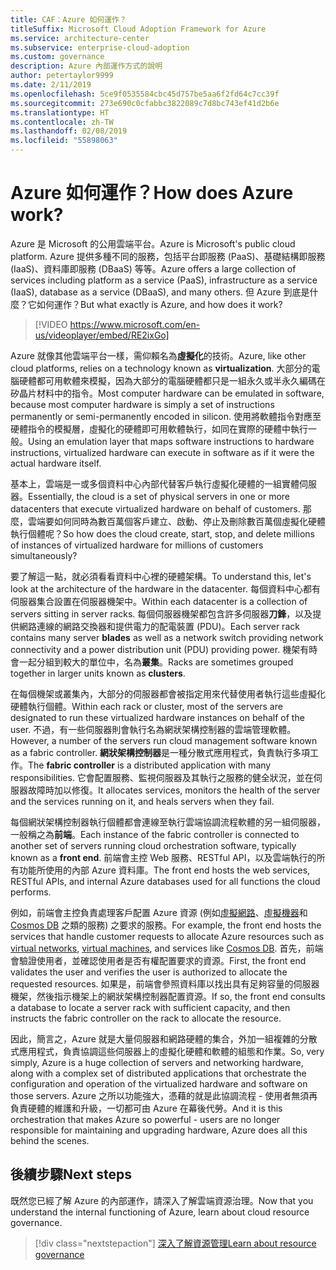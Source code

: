 ```yaml
---
title: CAF：Azure 如何運作？
titleSuffix: Microsoft Cloud Adoption Framework for Azure
ms.service: architecture-center
ms.subservice: enterprise-cloud-adoption
ms.custom: governance
description: Azure 內部運作方式的說明
author: petertaylor9999
ms.date: 2/11/2019
ms.openlocfilehash: 5ce9f0535584cbc45d757be5aa6f2fd64c7cc39f
ms.sourcegitcommit: 273e690c0cfabbc3822089c7d8bc743ef41d2b6e
ms.translationtype: HT
ms.contentlocale: zh-TW
ms.lasthandoff: 02/08/2019
ms.locfileid: "55898063"
---
```

<!-- markdownlint-disable MD026 -->

# <a name="how-does-azure-work"></a><span data-ttu-id="76c81-103">Azure 如何運作？</span><span class="sxs-lookup"><span data-stu-id="76c81-103">How does Azure work?</span></span>

<span data-ttu-id="76c81-104">Azure 是 Microsoft 的公用雲端平台。</span><span class="sxs-lookup"><span data-stu-id="76c81-104">Azure is Microsoft's public cloud platform.</span></span> <span data-ttu-id="76c81-105">Azure 提供多種不同的服務，包括平台即服務 (PaaS)、基礎結構即服務 (IaaS)、資料庫即服務 (DBaaS) 等等。</span><span class="sxs-lookup"><span data-stu-id="76c81-105">Azure offers a large collection of services including platform as a service (PaaS), infrastructure as a service (IaaS), database as a service (DBaaS), and many others.</span></span> <span data-ttu-id="76c81-106">但 Azure 到底是什麼？它如何運作？</span><span class="sxs-lookup"><span data-stu-id="76c81-106">But what exactly is Azure, and how does it work?</span></span>

> [!VIDEO https://www.microsoft.com/en-us/videoplayer/embed/RE2ixGo]

<span data-ttu-id="76c81-107">Azure 就像其他雲端平台一樣，需仰賴名為**虛擬化**的技術。</span><span class="sxs-lookup"><span data-stu-id="76c81-107">Azure, like other cloud platforms, relies on a technology known as **virtualization**.</span></span> <span data-ttu-id="76c81-108">大部分的電腦硬體都可用軟體來模擬，因為大部分的電腦硬體都只是一組永久或半永久編碼在矽晶片材料中的指令。</span><span class="sxs-lookup"><span data-stu-id="76c81-108">Most computer hardware can be emulated in software, because most computer hardware is simply a set of instructions permanently or semi-permanently encoded in silicon.</span></span> <span data-ttu-id="76c81-109">使用將軟體指令對應至硬體指令的模擬層，虛擬化的硬體即可用軟體執行，如同在實際的硬體中執行一般。</span><span class="sxs-lookup"><span data-stu-id="76c81-109">Using an emulation layer that maps software instructions to hardware instructions, virtualized hardware can execute in software as if it were the actual hardware itself.</span></span>

<span data-ttu-id="76c81-110">基本上，雲端是一或多個資料中心內部代替客戶執行虛擬化硬體的一組實體伺服器。</span><span class="sxs-lookup"><span data-stu-id="76c81-110">Essentially, the cloud is a set of physical servers in one or more datacenters that execute virtualized hardware on behalf of customers.</span></span> <span data-ttu-id="76c81-111">那麼，雲端要如何同時為數百萬個客戶建立、啟動、停止及刪除數百萬個虛擬化硬體執行個體呢？</span><span class="sxs-lookup"><span data-stu-id="76c81-111">So how does the cloud create, start, stop, and delete millions of instances of virtualized hardware for millions of customers simultaneously?</span></span>

<span data-ttu-id="76c81-112">要了解這一點，就必須看看資料中心裡的硬體架構。</span><span class="sxs-lookup"><span data-stu-id="76c81-112">To understand this, let's look at the architecture of the hardware in the datacenter.</span></span>  <span data-ttu-id="76c81-113">每個資料中心都有伺服器集合設置在伺服器機架中。</span><span class="sxs-lookup"><span data-stu-id="76c81-113">Within each datacenter is a collection of servers sitting in server racks.</span></span> <span data-ttu-id="76c81-114">每個伺服器機架都包含許多伺服器**刀鋒**，以及提供網路連線的網路交換器和提供電力的配電裝置 (PDU)。</span><span class="sxs-lookup"><span data-stu-id="76c81-114">Each server rack contains many server **blades** as well as a network switch providing network connectivity and a power distribution unit (PDU) providing power.</span></span> <span data-ttu-id="76c81-115">機架有時會一起分組到較大的單位中，名為**叢集**。</span><span class="sxs-lookup"><span data-stu-id="76c81-115">Racks are sometimes grouped together in larger units known as **clusters**.</span></span>

<span data-ttu-id="76c81-116">在每個機架或叢集內，大部分的伺服器都會被指定用來代替使用者執行這些虛擬化硬體執行個體。</span><span class="sxs-lookup"><span data-stu-id="76c81-116">Within each rack or cluster, most of the servers are designated to run these virtualized hardware instances on behalf of the user.</span></span> <span data-ttu-id="76c81-117">不過，有一些伺服器則會執行名為網狀架構控制器的雲端管理軟體。</span><span class="sxs-lookup"><span data-stu-id="76c81-117">However, a number of the servers run cloud management software known as a fabric controller.</span></span> <span data-ttu-id="76c81-118">**網狀架構控制器**是一種分散式應用程式，負責執行多項工作。</span><span class="sxs-lookup"><span data-stu-id="76c81-118">The **fabric controller** is a distributed application with many responsibilities.</span></span> <span data-ttu-id="76c81-119">它會配置服務、監視伺服器及其執行之服務的健全狀況，並在伺服器故障時加以修復。</span><span class="sxs-lookup"><span data-stu-id="76c81-119">It allocates services, monitors the health of the server and the services running on it, and heals servers when they fail.</span></span>

<span data-ttu-id="76c81-120">每個網狀架構控制器執行個體都會連線至執行雲端協調流程軟體的另一組伺服器，一般稱之為**前端**。</span><span class="sxs-lookup"><span data-stu-id="76c81-120">Each instance of the fabric controller is connected to another set of servers running cloud orchestration software, typically known as a **front end**.</span></span> <span data-ttu-id="76c81-121">前端會主控 Web 服務、RESTful API，以及雲端執行的所有功能所使用的內部 Azure 資料庫。</span><span class="sxs-lookup"><span data-stu-id="76c81-121">The front end hosts the web services, RESTful APIs, and internal Azure databases used for all functions the cloud performs.</span></span>

<span data-ttu-id="76c81-122">例如，前端會主控負責處理客戶配置 Azure 資源 (例如[虛擬網路][vnet]、[虛擬機器][vms]和 [Cosmos DB][cosmosdb] 之類的服務) 之要求的服務。</span><span class="sxs-lookup"><span data-stu-id="76c81-122">For example, the front end hosts the services that handle customer requests to allocate Azure resources such as [virtual networks][vnet], [virtual machines][vms], and services like [Cosmos DB][cosmosdb].</span></span> <span data-ttu-id="76c81-123">首先，前端會驗證使用者，並確認使用者是否有權配置要求的資源。</span><span class="sxs-lookup"><span data-stu-id="76c81-123">First, the front end validates the user and verifies the user is authorized to allocate the requested resources.</span></span> <span data-ttu-id="76c81-124">如果是，前端會參照資料庫以找出具有足夠容量的伺服器機架，然後指示機架上的網狀架構控制器配置資源。</span><span class="sxs-lookup"><span data-stu-id="76c81-124">If so, the front end consults a database to locate a server rack with sufficient capacity, and then instructs the fabric controller on the rack to allocate the resource.</span></span>

<span data-ttu-id="76c81-125">因此，簡言之，Azure 就是大量伺服器和網路硬體的集合，外加一組複雜的分散式應用程式，負責協調這些伺服器上的虛擬化硬體和軟體的組態和作業。</span><span class="sxs-lookup"><span data-stu-id="76c81-125">So, very simply, Azure is a huge collection of servers and networking hardware, along with a complex set of distributed applications that orchestrate the configuration and operation of the virtualized hardware and software on those servers.</span></span> <span data-ttu-id="76c81-126">Azure 之所以功能強大，憑藉的就是此協調流程 - 使用者無須再負責硬體的維護和升級，一切都可由 Azure 在幕後代勞。</span><span class="sxs-lookup"><span data-stu-id="76c81-126">And it is this orchestration that makes Azure so powerful - users are no longer responsible for maintaining and upgrading hardware, Azure does all this behind the scenes.</span></span>

## <a name="next-steps"></a><span data-ttu-id="76c81-127">後續步驟</span><span class="sxs-lookup"><span data-stu-id="76c81-127">Next steps</span></span>

<span data-ttu-id="76c81-128">既然您已經了解 Azure 的內部運作，請深入了解雲端資源治理。</span><span class="sxs-lookup"><span data-stu-id="76c81-128">Now that you understand the internal functioning of Azure, learn about cloud resource governance.</span></span>

> [!div class="nextstepaction"]
> [<span data-ttu-id="76c81-129">深入了解資源管理</span><span class="sxs-lookup"><span data-stu-id="76c81-129">Learn about resource governance</span></span>](what-is-governance.md)

<!-- Links -->

[cosmosdb]: /azure/cosmos-db/introduction
[docs-add-users-to-aad]: /azure/active-directory/add-users-azure-active-directory?toc=/azure/architecture/cloud-adoption-guide/toc.json
[vms]: /azure/virtual-machines/
[vnet]: /azure/virtual-network/virtual-networks-overview
